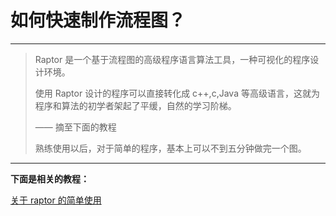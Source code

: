 # 如何快速制作流程图？

---

> Raptor 是一个基于流程图的高级程序语言算法工具，一种可视化的程序设计环境。
>
> 使用 Raptor 设计的程序可以直接转化成 c++,c,Java 等高级语言，这就为程序和算法的初学者架起了平缓，自然的学习阶梯。
>
> —— 摘至下面的教程
>
> 熟练使用以后，对于简单的程序，基本上可以不到五分钟做完一个图。

---

**下面是相关的教程：**

[关于 raptor 的简单使用](https://blog.csdn.net/weixin_61325357/article/details/121022659)
